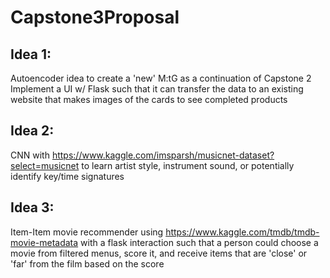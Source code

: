 # Capstone3Proposal

## Idea 1:
Autoencoder idea to create a 'new' M:tG as a continuation of Capstone 2
Implement a UI w/ Flask such that it can transfer the data to an existing website that makes images of the cards to see completed products

## Idea 2:
CNN with https://www.kaggle.com/imsparsh/musicnet-dataset?select=musicnet to learn artist style, instrument sound, or potentially identify key/time signatures

## Idea 3:
Item-Item movie recommender using https://www.kaggle.com/tmdb/tmdb-movie-metadata with a flask interaction such that a person could choose a movie from filtered menus, score it, and receive items that are 'close' or 'far' from the film based on the score
